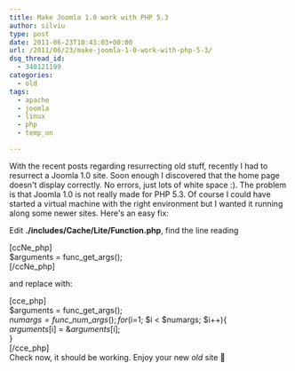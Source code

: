 ```yaml
---
title: Make Joomla 1.0 work with PHP 5.3
author: silviu
type: post
date: 2011-06-23T10:43:03+00:00
url: /2011/06/23/make-joomla-1-0-work-with-php-5-3/
dsq_thread_id:
  - 340121199
categories:
  - old
tags:
  - apache
  - joomla
  - linux
  - php
  - temp_on

---
```

With the recent posts regarding resurrecting old stuff, recently I had to resurrect a Joomla 1.0 site. Soon enough I discovered that the home page doesn't display correctly. No errors, just lots of white space :). The problem is that Joomla 1.0 is not really made for PHP 5.3. Of course I could have started a virtual machine with the right environment but I wanted it running along some newer sites. Here's an easy fix:

Edit **./includes/Cache/Lite/Function.php**, find the line reading

[ccNe_php]  
$arguments = func\_get\_args();  
[/ccNe_php]

and replace with:

[cce_php]  
$arguments = func\_get\_args();  
$numargs = func\_num\_args();  
for($i=1; $i < $numargs; $i++){  
$arguments[$i] = &$arguments[$i];  
}  
[/cce_php]  
Check now, it should be working. Enjoy your new _old_ site 🙂

 